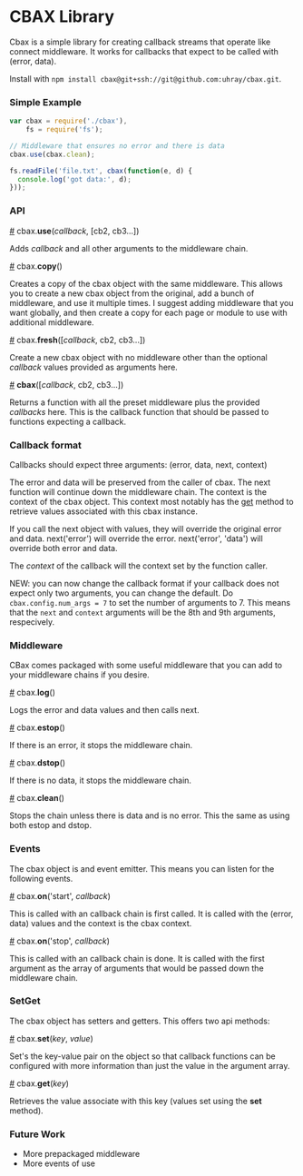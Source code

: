CBAX Library
===============

Cbax is a simple library for creating callback streams that operate like connect middleware. It works for callbacks that expect to be called with (error, data).

Install with `npm install cbax@git+ssh://git@github.com:uhray/cbax.git`.

### Simple Example

```js
var cbax = require('./cbax'),
    fs = require('fs');

// Middleware that ensures no error and there is data
cbax.use(cbax.clean);

fs.readFile('file.txt', cbax(function(e, d) {
  console.log('got data:', d);
}));

```

### API

<a name="use" href="#use">#</a> cbax.<b>use</b>(<i>callback</i>, [cb2, cb3...])

Adds <i>callback</i> and all other arguments to the middleware chain.

<a name="copy" href="#copy">#</a> cbax.<b>copy</b>()

Creates a copy of the cbax object with the same middleware. This allows you to create a new cbax object from the original, add a bunch of middleware, and use it multiple times. I suggest adding middleware that you want globally, and then create a copy for each page or module to use with additional middleware.

<a name="fresh" href="#fresh">#</a> cbax.<b>fresh</b>([<i>callback</i>, cb2, cb3...])

Create a new cbax object with no middleware other than the optional <i>callback</i> values provided as arguments here.

<a name="call" href="#call">#</a> <b>cbax</b>([<i>callback</i>, cb2, cb3...])

Returns a function with all the preset middleware plus the provided <i>callbacks</i> here. This is the callback function that should be passed to functions expecting a callback.

### Callback format

Callbacks should expect three arguments: (error, data, next, context)

The error and data will be preserved from the caller of cbax. The next function will continue down the middleware chain. The context is the context of the cbax object.  This context most notably has the <a href="#cb-get">get</a> method to retrieve values associated with this cbax instance.

If you call the next object with values, they will override the original error and data. next('error') will override the error. next('error', 'data') will override both error and data.

The <i>context</i> of the callback will the context set by the function caller.

NEW: you can now change the callback format if your callback does not expect only two arguments, you can change the default. Do `cbax.config.num_args = 7` to set the number of arguments to 7. This means that the `next` and `context` arguments will be the 8th and 9th arguments, respecively.

### Middleware

CBax comes packaged with some useful middleware that you can add to your middleware chains if you desire.

<a name="mw-log" href="#mw-log">#</a> cbax.<b>log</b>()

Logs the error and data values and then calls next.

<a name="mw-estop" href="#mw-estop">#</a> cbax.<b>estop</b>()

If there is an error, it stops the middleware chain.

<a name="mw-dstop" href="#mw-dstop">#</a> cbax.<b>dstop</b>()

If there is no data, it stops the middleware chain.

<a name="mw-clean" href="#mw-clean">#</a> cbax.<b>clean</b>()

Stops the chain unless there is data and is no error. This the same as using both estop and dstop.

### Events

The cbax object is and event emitter. This means you can listen for the following events.

<a name="ev-start" href="#ev-start">#</a> cbax.<b>on</b>('start', <i>callback</i>)

This is called with an callback chain is first called. It is called with the (error, data) values and the context is the cbax context.

<a name="ev-stop" href="#ev-stop">#</a> cbax.<b>on</b>('stop', <i>callback</i>)

This is called with an callback chain is done. It is called with the first argument as the array of arguments that would be passed down the middleware chain.

### SetGet

The cbax object has setters and getters. This offers two api methods:


<a name="cb-set" href="#cb-set">#</a> cbax.<b>set</b>(<i>key</i>, <i>value</i>)

Set's the key-value pair on the object so that callback functions can be configured with more information than just the value in the argument array.

<a name="cb-get" href="#cb-get">#</a> cbax.<b>get</b>(<i>key</i>)

Retrieves the value associate with this key (values set using the <b>set</b> method).

### Future Work

* More prepackaged middleware
* More events of use
